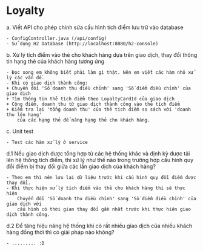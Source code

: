 
# Loyalty

a. Viết API cho phép chỉnh sửa cấu hình tích điểm lưu trữ vào database

    - ConfigController.java (/api/config)
    - Sử dụng H2 Database (http://localhost:8080/h2-console)

b. Xử lý tích điểm vào thẻ cho khách hàng dựa trên giao dịch, thay đổi thông tin hạng thẻ của khách hàng tương ứng

    - Đọc xong em không biết phải làm gì thật. Nên em viết các hàm nhỏ xử lý các vấn đề.
    - Khi có giao dịch thành công:
    + Chuyển đổi 'Số doanh thu điều chỉnh' sang 'Số điểm điều chỉnh' của giao dịch
    + Tìm thông tin thẻ tích điểm theo LoyaltyCardId của giao dịch
    + Cộng điểm, doanh thu từ giao dịch thành công vào thẻ tích điểm
    + Kiểm tra lại 'tổng doanh thu' của thẻ tích điểm so sách với 'doanh thu lên hạng'
        của các hạng thẻ để nâng hạng thẻ cho khách hàng.

c. Unit test

    - Test các hàm xử lý ở service

d.1 Nếu giao dịch được tổng hợp từ các hệ thống khác và định kỳ được tải lên hệ thống tích điểm,
thì xử lý như thế nào trong trường hợp cấu hình quy đổi điểm bị thay đổi giữa các lần giao dịch của khách hàng?

    - Theo em thì nên lưu lại dữ liệu trước khi cấu hình quy đổi điểm được thay đổi.
    - Khi thực hiện xử lý tích điểm vào thẻ cho khách hàng thì sẽ thực hiện
        Chuyển đổi 'Số doanh thu điều chỉnh' sang 'Số điểm điều chỉnh' của giao dịch với
        cấu hình có thời gian thay đổi gần nhất trước khi thực hiện giao dịch thành công.

d.2 Để tăng hiệu năng hệ thống khi có rất nhiều giao dịch của nhiều khách hàng đồng thời thì có giải pháp nào không?

    - ......... :D
